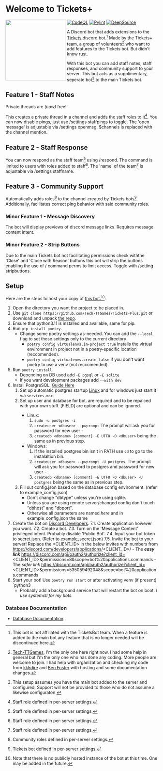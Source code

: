 # Welcome to Tickets+

<img align="left" src="https://raw.githubusercontent.com/Tech-TTGames/Tickets-Plus/main/branding/rounded.png" height="200" width="200"/>

[![CodeQL](https://github.com/Tech-TTGames/Tickets-Plus/actions/workflows/codeql.yml/badge.svg?branch=main)](https://github.com/Tech-TTGames/Tickets-Plus/actions/workflows/codeql.yml) [![Pylint](https://github.com/Tech-TTGames/Tickets-Plus/actions/workflows/pylint.yml/badge.svg?branch=main)](https://github.com/Tech-TTGames/Tickets-Plus/actions/workflows/pylint.yml) [![DeepSource](https://deepsource.io/gh/Tech-TTGames/Tickets-Plus.svg/?label=active+issues&show_trend=true&token=ourUeg696DFMDcZDoZi0ZqGn)](https://deepsource.io/gh/Tech-TTGames/Tickets-Plus/?ref=repository-badge)

A Discord bot that adds extensions to the [Tickets](https://github.com/TicketsBot) discord bot.[^1]
Made by the Tickets+ team, a group of volunteers[^0] who want to add features to the Tickets bot. But didn't know rust.

With this bot you can add staff notes, staff responses, and community support to your server.
This bot acts as a supplimentary, seperate bot[^2] to the main Tickets bot.

## Feature 1 - Staff Notes

Private threads are *(now)* free!

This creates a private thread in a channel and adds the staff roles to it[^3].
You can now disable pings, just use /settings staffpings to toggle.
The 'open message' is adjustable via /settings openmsg. $channels is replaced with the channel mention.

## Feature 2 - Staff Response

You can now respond as the staff team[^3] using /respond.
The command is limited to users with roles added to staff[^3].
The 'name' of the team[^3] is adjustable via /settings staffname.

## Feature 3 - Community Support

Automatically adds roles[^4] to the channel created by Tickets bots[^5].
Additionally, facilitates correct ping behavior with said community roles.

### Minor Feature 1 - Message Discovery

The bot will display previews of discord message links.
Requires message content intent.

### Minor Feature 2 - Strip Buttons

Due to the main Tickets bot not facilitating permissions check withthe 'Close' and 'Close with Reason' buttons this bot will strip the buttons enabling the use of / command perms to limit access.
Toggle with /setting stripbuttons.

## Setup

Here are the steps to host your copy of [this bot.](https://github.com/Tech-TTGames/Tickets-Plus)[^6]:

1. Open the directory you want the project to be placed in.
2. Use `git clone https://github.com/Tech-TTGames/Tickets-Plus.git` or download and unpack [the repo](https://github.com/Tech-TTGames/Tickets-Plus/archive/refs/heads/main.zip).
3. Ensure that python3.11 is installed and available, same for pip.
4. Run `pip install poetry`.
    - Change some poetry settings as-needed. You can add the `--local` flag to set those settings only to the current directory
        + `poetry config virtualenvs.in-project true` installs the virtual environment in project not in a poetry-specific location (reccomended).
        + `poetry config virtualenvs.create false` if you don't want poetry to use a venv (not reccomended).
5. Run `poetry install`
    - Depending on DB used add `-E pgsql` or `-E sqlite`
    - If you want development packages add `--with dev`
6. Install PostgreSQL. [Guide Here](https://www.postgresql.org/download/)
    1. Set up automatic postgres startup [Linux](https://www.postgresql.org/docs/current/server-start.html) and for windows just start it via `services.msc`
    2. Set up user and database for bot. <FIELD> are required and to be repalced with your own stuff. [FIELD] are optional and can be ignored.
        - Linux:
            1. `sudo -u postgres -i`
            2. `createuser <dbuser> --pwprompt` The prompt will ask you for password for new user - <dbpass>
            3. `createdb <dbname> [comment] -E UTF8 -O <dbuser>` <dbuser> being the same as in previous step.
        - Windows:
            1. If the installed postgres bin isn't in PATH use `cd` to go to the instalaltion bin.
            2. `createuser <dbuser> --pwprompt -U postgres`. The prompt will ask you for password to postgres and password for new user - <dbpass>.
            3. `createdb <dbname> [comment] -E UTF8 -O <dbuser> -U postgres` <dbuser> being the same as in previous step.
    3. Fill out config.json based on the database config environment. (refer to example_config.json)
        - Don't change "dbtype" unless you're using sqlite.
        - Unless you are using remote server/changed config don't touch "dbhost" and "dbport".
        - Otherwise all parameters are named *here* and in example_config.json the same
5. Create the bot on [Discord Developers](https://discord.com/developers/applications).
    7.1. Create application however you want.
    7.2. Create a bot.
    7.3. Turn on the 'Message Content' privileged intent. Probably disable 'Public Bot'.
    7.4. Input your bot token to secret.json. (Refer to example_secret.json)
    7.5. Invite the bot to your server! Replace the <CLIENT_ID> in the below invites with numbers from https://discord.com/developers/applications/<CLIENT_ID>/
        - The ***easy link*** https://discord.com/api/oauth2/authorize?client_id=<CLIENT_ID>&permissions=8&scope=bot%20applications.commands
        - The *safer link* https://discord.com/api/oauth2/authorize?client_id=<CLIENT_ID>&permissions=535059492048&scope=bot%20applications.commands
6. Start your bot! Use `poetry run start` or after activating venv (if present) `python3 
    - Probably add a background service that will restart the bot on boot. *I use systemctl for my bots.*

### Database Documentation

* [Database Documentation](https://tickets-plus.techttgames.dev/database_info.html)

[^1]: This bot is not affiliated with the TicketsBot team.  When a feature is added to the main bot any feature that is no longer needed will be discontinued here.
[^0]: [Tech-TTGames](https:\\github.com\Tech-TTGames), I'm the only one here right now. I had some help in general but I'm the only one who has done any coding. More people are welcome to join. I had help with organization and checking my code from [kk5dire](https://github.com/kk5dire) and [Ben Foster](https://github.com/benfoster04) with hosting and some documentation changes.
[^2]: This setup assumes you have the main bot added to the server and configured, Support will not be provided to those who do not assume a likewise configuraton.
[^3]: Staff role defined in per-server settings.
[^4]: Community roles defined in per-server settings.
[^5]: Tickets bot defined in per-server settings.
[^6]: Note that there is no publicly hosted instance of the bot at this time. One may be added in the future.
